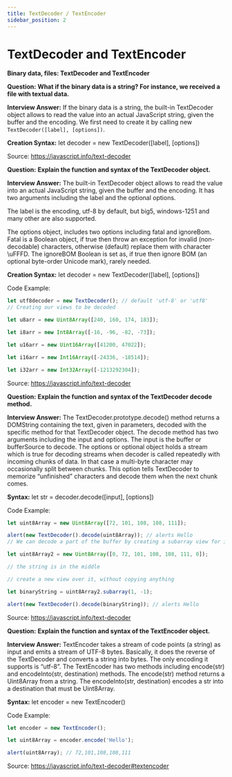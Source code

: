 ```yaml
---
title: TextDecoder / TextEncoder
sidebar_position: 2
---
```


# TextDecoder and TextEncoder

**Binary data, files: TextDecoder and TextEncoder**

**Question:** **What if the binary data is a string? For instance, we received a file with textual data.**

**Interview Answer:** If the binary data is a string, the built-in TextDecoder object allows to read the value into an actual JavaScript string, given the buffer and the encoding. We first need to create it by calling new `TextDecoder([label], [options])`.

**Creation Syntax:** let decoder = new TextDecoder([label], [options])

Source: <https://javascript.info/text-decoder>

**Question:** **Explain the function and syntax of the TextDecoder object.**

**Interview Answer:** The built-in TextDecoder object allows to read the value into an actual JavaScript string, given the buffer and the encoding. It has two arguments including the label and the optional options.

The label is the encoding, utf-8 by default, but big5, windows-1251 and many other are also supported.

The options object, includes two options including fatal and ignoreBom. Fatal is a Boolean object, if true then throw an exception for invalid (non-decodable) characters, otherwise (default) replace them with character \uFFFD. The ignoreBOM Boolean is set as, if true then ignore BOM (an optional byte-order Unicode mark), rarely needed.

**Creation Syntax:** let decoder = new TextDecoder([label], [options])

Code Example:

```js
let utf8decoder = new TextDecoder(); // default 'utf-8' or 'utf8'
// Creating our views to be decoded

let u8arr = new Uint8Array([240, 160, 174, 183]);

let i8arr = new Int8Array([-16, -96, -82, -73]);

let u16arr = new Uint16Array([41200, 47022]);

let i16arr = new Int16Array([-24336, -18514]);

let i32arr = new Int32Array([-1213292304]);
```

Source: <https://javascript.info/text-decoder>

**Question:** **Explain the function and syntax of the TextDecoder decode method.**

**Interview Answer:** The TextDecoder.prototype.decode() method returns a DOMString containing the text, given in parameters, decoded with the specific method for that TextDecoder object. The decode method has two arguments including the input and options. The input is the buffer or bufferSource to decode. The options or optional object holds a stream which is true for decoding streams when decoder is called repeatedly with incoming chunks of data. In that case a multi-byte character may occasionally split between chunks. This option tells TextDecoder to memorize “unfinished” characters and decode them when the next chunk comes.

**Syntax:** let str = decoder.decode([input], [options])

Code Example:

```js
let uint8Array = new Uint8Array([72, 101, 108, 108, 111]);

alert(new TextDecoder().decode(uint8Array)); // alerts Hello
// We can decode a part of the buffer by creating a subarray view for it:

let uint8Array2 = new Uint8Array([0, 72, 101, 108, 108, 111, 0]);

// the string is in the middle

// create a new view over it, without copying anything

let binaryString = uint8Array2.subarray(1, -1);

alert(new TextDecoder().decode(binaryString)); // alerts Hello
```

Source: <https://javascript.info/text-decoder>

**Question:** **Explain the function and syntax of the TextEncoder object.**

**Interview Answer:** TextEncoder takes a stream of code points (a string) as input and emits a stream of UTF-8 bytes. Basically, it does the reverse of the TextDecoder and converts a string into bytes. The only encoding it supports is “utf-8”. The TextEncoder has two methods including encode(str) and encodeInto(str, destination) methods. The encode(str) method returns a Uint8Array from a string. The encodeInto(str, destination) encodes a str into a destination that must be Uint8Array.

**Syntax:** let encoder = new TextEncoder()

Code Example:

```js
let encoder = new TextEncoder();

let uint8Array = encoder.encode('Hello');

alert(uint8Array); // 72,101,108,108,111
```

Source: <https://javascript.info/text-decoder#textencoder>
